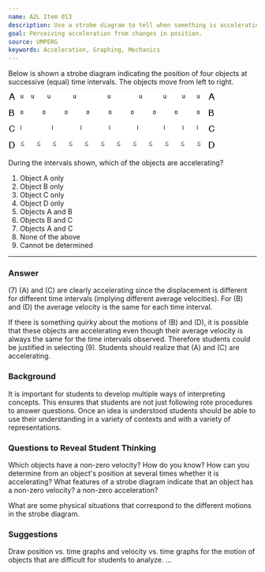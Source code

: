 ```yaml
---
name: A2L Item 013
description: Use a strobe diagram to tell when something is accelerating.
goal: Perceiving acceleration from changes in position.
source: UMPERG
keywords: Acceleration, Graphing, Mechanics
---
```


Below is shown a strobe diagram indicating the position of four objects
at successive (equal) time intervals.  The objects move from left to
right.

![Item013_fig1.gif](../images/Item013_fig1.gif)

During the intervals shown, which of the objects are accelerating?

1. Object A only
2. Object B only
3. Object C only
4. Object D only
5. Objects A and B
6. Objects B and C
7. Objects A and C
8. None of the above
9. Cannot be determined


<hr/>

### Answer

(7) (A) and (C) are clearly accelerating since the displacement is
different for different time intervals (implying different average
velocities).  For (B) and (D) the average velocity is the same for each
time interval.

If there is something quirky about the motions of (B) and (D), it is
possible that these objects are accelerating even though their average
velocity is always the same for the time intervals observed.  Therefore
students could be justified in selecting (9).  Students should realize
that (A) and (C) are accelerating.

### Background

It is important for students to develop multiple ways of interpreting
concepts.  This ensures that students are not just following rote
procedures to answer questions.  Once an idea is understood students
should be able to use their understanding in a variety of contexts and
with a variety of representations.

### Questions to Reveal Student Thinking

Which objects have a non-zero velocity?  How do you know?  How can you
determine from an object's position at several times whether it is
accelerating?  What features of a strobe diagram indicate that an object
has a non-zero velocity?  a non-zero acceleration?

What are some physical situations that correspond to the different
motions in the strobe diagram.

### Suggestions

Draw position vs. time graphs and velocity vs. time graphs for the
motion of objects that are difficult for students to analyze.
...

